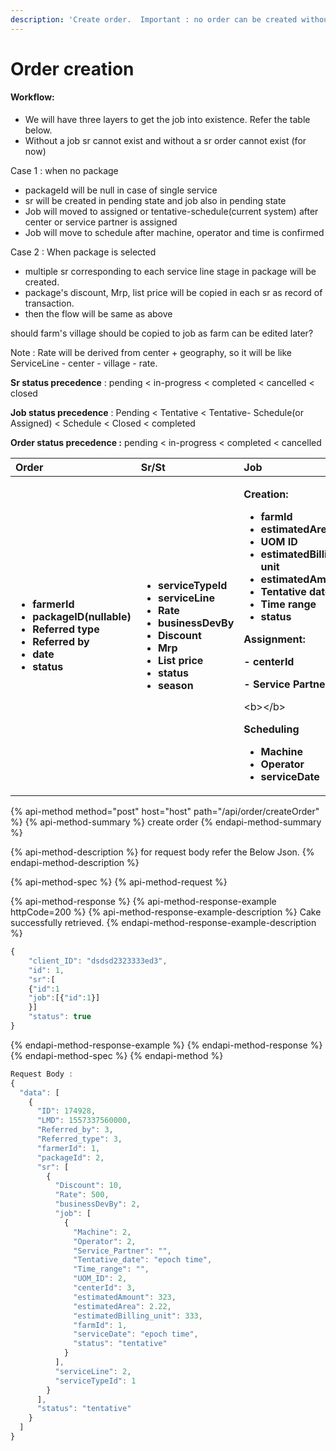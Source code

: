 ```yaml
---
description: 'Create order.  Important : no order can be created without a sr and a job.'
---
```


# Order creation

#### Workflow:

* We will have three layers to get the job into existence. Refer the table below.
* Without a job sr cannot exist and without a sr order cannot exist \(for now\)

Case 1 : when no package 

* packageId will be null in case of single service  
* sr will be created in pending state and job also in pending state
* Job will moved to assigned or tentative-schedule\(current system\) after center or service partner is assigned
* Job will move to schedule after machine, operator and time is confirmed 

Case 2 : When package is selected 

* multiple sr corresponding to each service line stage in package will be created.
* package's discount, Mrp, list price will be copied in each sr as record of transaction.
* then the flow will be same as above

should farm's village should be copied to job as farm can be edited later?



Note : Rate will be derived from center  + geography, so it will be like ServiceLine - center - village - rate. 

**Sr status precedence** : pending &lt; in-progress &lt; completed &lt; cancelled &lt; closed

**Job status precedence** : Pending &lt; Tentative &lt; Tentative- Schedule\(or Assigned\) &lt; Schedule &lt; Closed &lt;                     completed

**Order status precedence :** pending &lt; in-progress &lt; completed &lt; cancelled



<table>
  <thead>
    <tr>
      <th style="text-align:left"><b>Order</b>
      </th>
      <th style="text-align:left"><b>Sr/St</b>
      </th>
      <th style="text-align:left"><b>Job</b>
      </th>
    </tr>
  </thead>
  <tbody>
    <tr>
      <td style="text-align:left">
        <ul>
          <li><b>farmerId</b>
          </li>
          <li><b>packageID(nullable)</b>
          </li>
          <li><b>Referred type</b>
          </li>
          <li><b>Referred by</b>
          </li>
          <li><b>date</b>
          </li>
          <li><b>status</b>
          </li>
        </ul>
      </td>
      <td style="text-align:left">
        <ul>
          <li><b>serviceTypeId</b>
          </li>
          <li><b>serviceLine</b>
          </li>
          <li><b>Rate</b>
          </li>
          <li><b>businessDevBy</b>
          </li>
          <li><b>Discount</b>
          </li>
          <li><b>Mrp</b>
          </li>
          <li><b>List price</b>
          </li>
          <li><b>status</b>
          </li>
          <li><b>season</b>
          </li>
        </ul>
      </td>
      <td style="text-align:left">
        <p><b>Creation:</b>
        </p>
        <ul>
          <li><b>farmId</b>
          </li>
          <li><b>estimatedArea</b>
          </li>
          <li><b> UOM ID</b>
          </li>
          <li><b>estimatedBilling unit</b>
          </li>
          <li><b>estimatedAmount</b>
          </li>
          <li><b>Tentative date</b>
          </li>
          <li><b>Time range</b>
          </li>
          <li><b>status</b>
          </li>
        </ul>
        <p><b>Assignment: </b>
        </p>
        <p><b> - centerId </b>
        </p>
        <p><b> - Service Partner</b>
        </p>
        <p>&lt;b&gt;&lt;/b&gt;</p>
        <p><b>Scheduling</b>
        </p>
        <ul>
          <li><b>Machine</b>
          </li>
          <li><b>Operator</b>
          </li>
          <li><b>serviceDate</b>
          </li>
        </ul>
      </td>
    </tr>
  </tbody>
</table>

{% api-method method="post" host="host" path="/api/order/createOrder" %}
{% api-method-summary %}
create order
{% endapi-method-summary %}

{% api-method-description %}
for request body refer the Below Json. 
{% endapi-method-description %}

{% api-method-spec %}
{% api-method-request %}

{% api-method-response %}
{% api-method-response-example httpCode=200 %}
{% api-method-response-example-description %}
Cake successfully retrieved.
{% endapi-method-response-example-description %}

```javascript
{
    "client_ID": "dsdsd2323333ed3",
    "id": 1,
    "sr":[
    {"id":1
    "job":[{"id":1}]
    }]
    "status": true
}
```
{% endapi-method-response-example %}
{% endapi-method-response %}
{% endapi-method-spec %}
{% endapi-method %}

```javascript
Request Body : 
{
  "data": [
    {
      "ID": 174928,
      "LMD": 1557337560000,
      "Referred_by": 3,
      "Referred_type": 3,
      "farmerId": 1,
      "packageId": 2,
      "sr": [
        {
          "Discount": 10,
          "Rate": 500,
          "businessDevBy": 2,
          "job": [
            {
              "Machine": 2,
              "Operator": 2,
              "Service_Partner": "",
              "Tentative_date": "epoch time",
              "Time_range": "",
              "UOM_ID": 2,
              "centerId": 3,
              "estimatedAmount": 323,
              "estimatedArea": 2.22,
              "estimatedBilling_unit": 333,
              "farmId": 1,
              "serviceDate": "epoch time",
              "status": "tentative"
            }
          ],
          "serviceLine": 2,
          "serviceTypeId": 1
        }
      ],
      "status": "tentative"
    }
  ]
}
```

